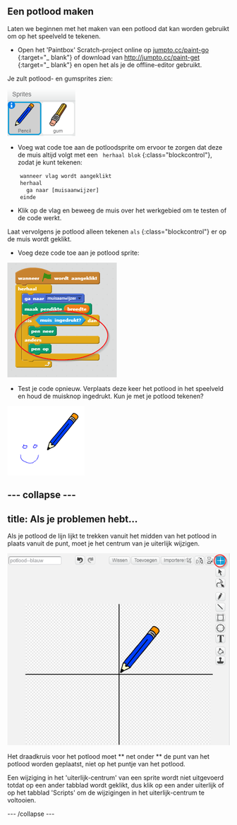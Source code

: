 ## Een potlood maken

Laten we beginnen met het maken van een potlood dat kan worden gebruikt om op het speelveld te tekenen.

+ Open het 'Paintbox' Scratch-project online op [ jumpto.cc/paint-go ](http://jumpto.cc/paint-go) {:target="_ blank"} of download van [ http://jumpto.cc/paint-get ](http://jumpto.cc/paint-get) {:target="_ blank"} en open het als je de offline-editor gebruikt.

Je zult potlood- en gumsprites zien:

![screenshot](images/paint-starter.png)

+ Voeg wat code toe aan de potloodsprite om ervoor te zorgen dat deze de muis altijd volgt met een ` herhaal blok` {:class="blockcontrol"}, zodat je kunt tekenen:

```blocks
    wanneer vlag wordt aangeklikt
    herhaal
      ga naar [muisaanwijzer]
    einde
```

+ Klik op de vlag en beweeg de muis over het werkgebied om te testen of de code werkt.

Laat vervolgens je potlood alleen tekenen ` als ` {:class="blockcontrol"} er op de muis wordt geklikt.

+ Voeg deze code toe aan je potlood sprite:

![screenshot](images/paint-pencil-draw-code.png)

+ Test je code opnieuw. Verplaats deze keer het potlood in het speelveld en houd de muisknop ingedrukt. Kun je met je potlood tekenen?

![screenshot](images/paint-draw.png)

## \--- collapse \---

## title: Als je problemen hebt...

Als je potlood de lijn lijkt te trekken vanuit het midden van het potlood in plaats vanuit de punt, moet je het centrum van je uiterlijk wijzigen.

![Costume center](images/costume-center.png)

Het draadkruis voor het potlood moet ** net onder ** de punt van het potlood worden geplaatst, niet op het puntje van het potlood.

Een wijziging in het 'uiterlijk-centrum' van een sprite wordt niet uitgevoerd totdat op een ander tabblad wordt geklikt, dus klik op een ander uiterlijk of op het tabblad 'Scripts' om de wijzigingen in het uiterlijk-centrum te voltooien.

\--- /collapse \---